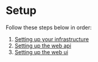 # Setup

Follow these steps below in order:

1. [Setting up your infrastructure](./../apps/cli-client/docs/getting_started.md)
2. [Setting up the web api](./../apps/web-api/docs/setup.md)
3. [Setting up the web ui](./../apps/web-ui/README.md)
